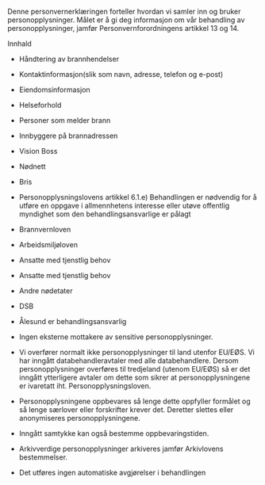 <!-- title: Oppdragshåndtering -->


  

Denne personvernerklæringen forteller hvordan vi samler inn og bruker personopplysninger. Målet er å gi deg informasjon om vår behandling av personopplysninger, jamfør Personvernforordningens artikkel 13 og 14.

  

Innhald

*   Håndtering av brannhendelser  
    
*   Kontaktinformasjon(slik som navn, adresse, telefon og e-post)  
    
*   Eiendomsinformasjon  
    
*   Helseforhold  
    
*   Personer som melder brann  
    
*   Innbyggere på brannadressen  
    
*   Vision Boss  
    
*   Nødnett  
    
*   Bris  
    
*   Personopplysningslovens artikkel 6.1.e) Behandlingen er nødvendig for å utføre en oppgave i allmennhetens interesse eller utøve offentlig myndighet som den behandlingsansvarlige er pålagt  
    
*   Brannvernloven  
    
*   Arbeidsmiljøloven  
    
*   Ansatte med tjenstlig behov  
    
*   Ansatte med tjenstlig behov  
    
*   Andre nødetater  
    
*   DSB  
    
*   Ålesund er behandlingsansvarlig  
    
*   Ingen eksterne mottakere av sensitive personopplysninger.  
    
*   Vi overfører normalt ikke personopplysninger til land utenfor EU/EØS. Vi har inngått databehandleravtaler med alle databehandlere. Dersom personopplysninger overføres til tredjeland (utenom EU/EØS) så er det inngått ytterligere avtaler om dette som sikrer at personopplysningene er ivaretatt iht. Personopplysningsloven.  
    
*   Personopplysningene oppbevares så lenge dette oppfyller formålet og så lenge særlover eller forskrifter krever det. Deretter slettes eller anonymiseres personopplysningene.  
    
*   Inngått samtykke kan også bestemme oppbevaringstiden.  
    
*   Arkivverdige personopplysninger arkiveres jamfør Arkivlovens bestemmelser.  
    
*   Det utføres ingen automatiske avgjørelser i behandlingen